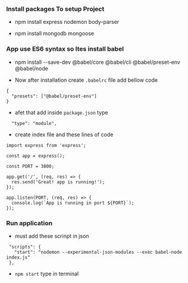 ### Install packages To setup Project

- npm install express nodemon body-parser

- npm install mongodb mongoose

### App use ES6 syntax so ltes install babel

- npm install --save-dev @babel/core @babel/cli @babel/preset-env @babel/node

- Now after installation create `.babelrc` file add bellow code

```
{
  "presets": ["@babel/preset-env"]
}
```

- afet that add inside `package.json` type

```
  "type": "module",
```

- create index file and these lines of code

```
import express from 'express';

const app = express();

const PORT = 3000;

app.get('/', (req, res) => {
  res.send('Great! app is running!');
});

app.listen(PORT, (req, res) => {
  console.log(`App is running in port ${PORT}`);
});
```

### Run application

- must add these scrinpt in json

```
 "scripts": {
   "start": "nodemon --experimental-json-modules --exec babel-node index.js"
 },
```

- `npm start` type in terminal
